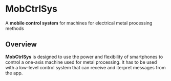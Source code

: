 # MobCtrlSys

A **mobile control system** for machines for electrical metal processing methods

## Overview

**MobCtrlSys** is designed to use the power and flexibility of smartphones to control a one-axis machine used for metal processing. It has to be used with a low-level control system that can receive and iterpret messages from the app.
